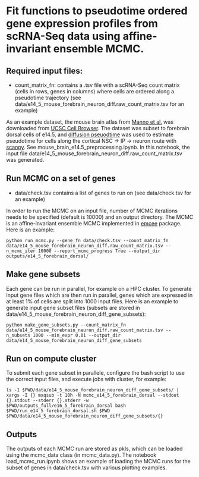 # Fit functions to pseudotime ordered gene expression profiles from scRNA-Seq data using affine-invariant ensemble MCMC.

## Required input files:
   - count_matrix_fn: contains a .tsv file with a scRNA-Seq count matrix (cells in rows, genes in columns) where cells are ordered along a pseudotime trajectory (see data/e14_5_mouse_forebrain_neuron_diff.raw_count_matrix.tsv for an example)

As an example dataset, the mouse brain atlas from [Manno et al.](https://www.nature.com/articles/s41586-021-03775-x) was downloaded from [UCSC Cell Browser](https://cells.ucsc.edu/?ds=mouse-dev-brain). The dataset was subset to forebrain dorsal cells of e14.5, and [diffusion pseuodtime](https://www.nature.com/articles/nmeth.3971) was used to estimate pseudotime for cells along the cortical NSC -> IP -> neuron route with [scanpy](https://genomebiology.biomedcentral.com/articles/10.1186/s13059-017-1382-0). See mouse_brain_e14.5_preprocessing.ipynb. In this notebook, the input file data/e14_5_mouse_forebrain_neuron_diff.raw_count_matrix.tsv was generated.

## Run MCMC on a set of genes 
   - data/check.tsv contains a list of genes to run on (see data/check.tsv for an example)

In order to run the MCMC on an input file, number of MCMC iterations needs to be specified (default is 10000) and an output directory. The MCMC is an affine-invariant ensemble MCMC implemented in [emcee](https://arxiv.org/abs/1202.3665) package. Here is an example:  

    python run_mcmc.py --gene_fn data/check.tsv --count_matrix_fn data/e14_5_mouse_forebrain_neuron_diff.raw_count_matrix.tsv --n_mcmc_iter 10000 --report_mcmc_progress True --output_dir outputs/e14_5_forebrain_dorsal/

## Make gene subsets
Each gene can be run in parallel, for example on a HPC cluster. To generate input gene files which are then run in parallel, genes which are expressed in at least 1% of cells are split into 1000 input files. Here is an example to generate input gene subset files (subsets are stored in data/e14_5_mouse_forebrain_neuron_diff_gene_subsets):

    python make_gene_subsets.py --count_matrix_fn data/e14_5_mouse_forebrain_neuron_diff.raw_count_matrix.tsv --n_subsets 1000 --min_expr 0.01 --output_dir data/e14_5_mouse_forebrain_neuron_diff_gene_subsets

## Run on compute cluster
To submit each gene subset in parallele, configure the bash script to use the correct input files, and execute jobs with cluster, for example:

    ls -1 $PWD/data/e14_5_mouse_forebrain_neuron_diff_gene_subsets/ | xargs -I {} mxqsub -t 10h -N mcmc_e14_5_forebrain_dorsal --stdout {}.stdout --stderr {}.stderr -w $PWD/outputs_full/e16_5_forebrain_dorsal bash $PWD/run_e14_5_forebrain_dorsal.sh $PWD $PWD/data/e14_5_mouse_forebrain_neuron_diff_gene_subsets/{}

## Outputs
The outputs of each MCMC run are stored as pkls, which can be loaded using the mcmc_data class (in mcmc_data.py). The notebook load_mcmc_run.ipynb shows an example of loading the MCMC runs for the subset of genes in data/check.tsv with various plotting examples. 
